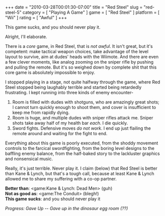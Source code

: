 +++
date = "2010-03-28T00:01:30-07:00"
title = "Red Steel"
slug = "red-steel-5"
category = [ "Playing A Game" ]
game = [ "Red Steel" ]
platform = [ "Wii" ]
rating = [ "Awful" ]
+++

This game sucks, and you should never play it.

Alright, I'll elaborate.

There is a <i>core</i> game, in Red Steel, that is <i>not awful</i>.  It isn't great, but it's competent: make tactical weapon choices, take advantage of the level layout to survive, aim at dudes' heads with the Wiimote.  And there are even a few clever moments, like analog zooming on the sniper rifle by pushing and pulling the remote.  But it's so weighed down by complete shit that this core game is absolutely impossible to enjoy.

I stopped playing in a stage, not quite halfway through the game, where Red Steel stopped being laughably terrible and started being retardedly frustrating.  I kept running into three kinds of enemy encounter-

1. Room is filled with dudes with shotguns, who are amazingly great shots; I cannot turn quickly enough to shoot them, and cover is insufficient to keep me from rapidly dying.
2. Room is huge, and multiple dudes with sniper rifles attack me.  Sniper shots take away half of my health bar <i>each</i>.  I die quickly.
3. Sword fights.  Defensive moves <i>do not work</i>.  I end up just flailing the remote around and waiting for the fight to end.

Everything about this game is poorly executed, from the shoddy movement controls to the farcical swordfighting, from the boring level designs to the baffling enemy balance, from the half-baked story to the lackluster graphics and nonsensical music.

Really, it's just terrible.  Never play it.  I claim (below) that Red Steel is better than Kane & Lynch, but that's a tough call, because at least Kane & Lynch allowed me to share my suffering with a co-op partner.

<b>Better than</b>: <game:Kane & Lynch: Dead Men> (guh)  
<b>Not as good as</b>: <game:The Conduit> (blegh!)  
<b>This game sucks</b>: and you should never play it

<i>Progress: Gave Up -- Gave up in the dinosaur egg room (??)</i>
